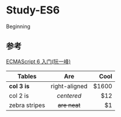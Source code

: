 # Study-ES6
Beginning

## 参考
[ECMAScript 6 入门(阮一峰)](http://es6.ruanyifeng.com/)

| Tables        | Are           | Cool  |
| ------------- |:-------------:| -----:|
| **col 3 is**  | right-aligned | $1600 |
| col 2 is      | *centered*    |   $12 |
| zebra stripes | ~~are neat~~  |    $1 |
